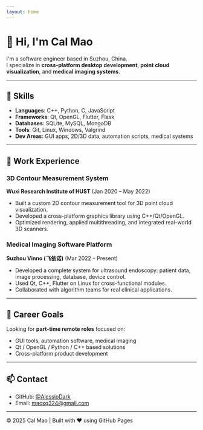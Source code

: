 ```yaml
---
layout: home
---
```


# 👋 Hi, I'm Cal Mao

I'm a software engineer based in Suzhou, China.  
I specialize in **cross-platform desktop development**, **point cloud visualization**, and **medical imaging systems**.

---

## 🔧 Skills

- **Languages**: C++, Python, C, JavaScript  
- **Frameworks**: Qt, OpenGL, Flutter, Flask  
- **Databases**: SQLite, MySQL, MongoDB  
- **Tools**: Git, Linux, Windows, Valgrind  
- **Dev Areas**: GUI apps, 2D/3D data, automation scripts, medical systems  

---

## 💼 Work Experience

### **3D Contour Measurement System**  
**Wuxi Research Institute of HUST** (Jan 2020 – May 2022)  
- Built a custom 2D contour measurement tool for 3D point cloud visualization.
- Developed a cross-platform graphics library using C++/Qt/OpenGL.
- Optimized rendering, applied multithreading, and integrated real-world 3D scanners.

### **Medical Imaging Software Platform**  
**Suzhou Vinno (飞依诺)** (Mar 2022 – Present)  
- Developed a complete system for ultrasound endoscopy: patient data, image processing, database, device control.
- Used Qt, C++, Flutter on Linux for cross-functional modules.
- Collaborated with algorithm teams for real clinical applications.

---

## 🧠 Career Goals

Looking for **part-time remote roles** focused on:
- GUI tools, automation software, medical imaging
- Qt / OpenGL / Python / C++ based solutions
- Cross-platform product development

---

## 📫 Contact

- GitHub: [@AlessioDark](https://github.com/AlessioDark)
- Email: maoxq324@gmail.com

---

© 2025 Cal Mao | Built with ❤️ using GitHub Pages
